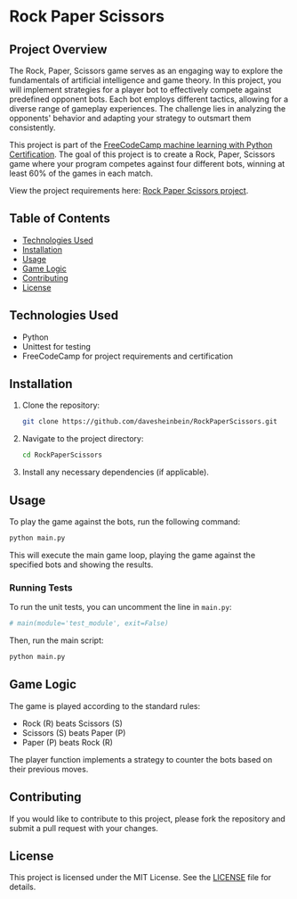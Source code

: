 # Rock Paper Scissors

## Project Overview

The Rock, Paper, Scissors game serves as an engaging way to explore the fundamentals of artificial intelligence and game theory. In this project, you will implement strategies for a player bot to effectively compete against predefined opponent bots. Each bot employs different tactics, allowing for a diverse range of gameplay experiences. The challenge lies in analyzing the opponents' behavior and adapting your strategy to outsmart them consistently.

This project is part of the [FreeCodeCamp machine learning with Python Certification](https://www.freecodecamp.org/learn/machine-learning-with-python). The goal of this project is to create a Rock, Paper, Scissors game where your program competes against four different bots, winning at least 60% of the games in each match.

View the project requirements here: [Rock Paper Scissors project](https://www.freecodecamp.org/learn/machine-learning-with-python/machine-learning-with-python-projects/rock-paper-scissors).

## Table of Contents

- [Technologies Used](#technologies-used)
- [Installation](#installation)
- [Usage](#usage)
- [Game Logic](#game-logic)
- [Contributing](#contributing)
- [License](#license)

## Technologies Used

- Python
- Unittest for testing
- FreeCodeCamp for project requirements and certification

## Installation

1. Clone the repository:
   ```bash
   git clone https://github.com/davesheinbein/RockPaperScissors.git
   ```
2. Navigate to the project directory:
   ```bash
   cd RockPaperScissors
   ```
3. Install any necessary dependencies (if applicable).

## Usage

To play the game against the bots, run the following command:

```bash
python main.py
```

This will execute the main game loop, playing the game against the specified bots and showing the results.

### Running Tests

To run the unit tests, you can uncomment the line in `main.py`:

```python
# main(module='test_module', exit=False)
```

Then, run the main script:

```bash
python main.py
```

## Game Logic

The game is played according to the standard rules:
- Rock (R) beats Scissors (S)
- Scissors (S) beats Paper (P)
- Paper (P) beats Rock (R)

The player function implements a strategy to counter the bots based on their previous moves.

## Contributing

If you would like to contribute to this project, please fork the repository and submit a pull request with your changes.

## License

This project is licensed under the MIT License. See the [LICENSE](LICENSE) file for details.
